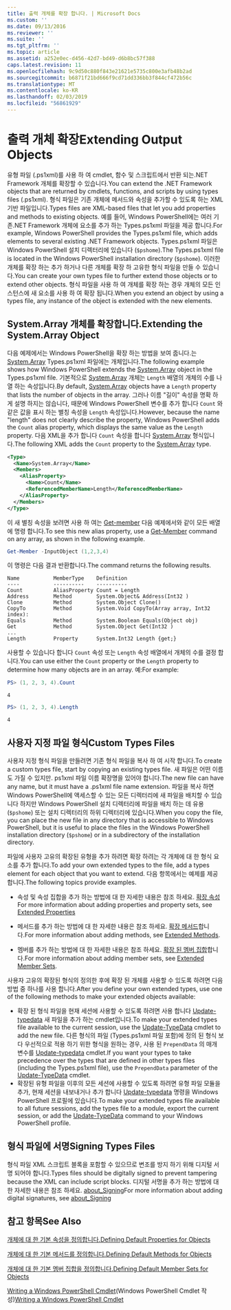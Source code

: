 ```yaml
---
title: 출력 개체를 확장 합니다. | Microsoft Docs
ms.custom: ''
ms.date: 09/13/2016
ms.reviewer: ''
ms.suite: ''
ms.tgt_pltfrm: ''
ms.topic: article
ms.assetid: a252e0ec-d456-42d7-bd49-d6b8bc57f388
caps.latest.revision: 11
ms.openlocfilehash: 9c9d50c880f843e21621e5735c800e3afb48b2ad
ms.sourcegitcommit: b6871f21bd666f9cd71dd336bb3f844cf472b56c
ms.translationtype: MT
ms.contentlocale: ko-KR
ms.lasthandoff: 02/03/2019
ms.locfileid: "56861929"
---
```

# <a name="extending-output-objects"></a><span data-ttu-id="a381d-102">출력 개체 확장</span><span class="sxs-lookup"><span data-stu-id="a381d-102">Extending Output Objects</span></span>

<span data-ttu-id="a381d-103">유형 파일 (.ps1xml)를 사용 하 여 cmdlet, 함수 및 스크립트에서 반환 되는.NET Framework 개체를 확장할 수 있습니다.</span><span class="sxs-lookup"><span data-stu-id="a381d-103">You can extend the .NET Framework objects that are returned by cmdlets, functions, and scripts by using types files (.ps1xml).</span></span> <span data-ttu-id="a381d-104">형식 파일은 기존 개체에 메서드와 속성을 추가할 수 있도록 하는 XML 기반 파일입니다.</span><span class="sxs-lookup"><span data-stu-id="a381d-104">Types files are XML-based files that let you add properties and methods to existing objects.</span></span> <span data-ttu-id="a381d-105">예를 들어, Windows PowerShell에는 여러 기존.NET Framework 개체에 요소를 추가 하는 Types.ps1xml 파일을 제공 합니다.</span><span class="sxs-lookup"><span data-stu-id="a381d-105">For example, Windows PowerShell provides the Types.ps1xml file, which adds elements to several existing .NET Framework objects.</span></span> <span data-ttu-id="a381d-106">Types.ps1xml 파일은 Windows PowerShell 설치 디렉터리에 있습니다 (`$pshome`).</span><span class="sxs-lookup"><span data-stu-id="a381d-106">The Types.ps1xml file is located in the Windows PowerShell installation directory (`$pshome`).</span></span> <span data-ttu-id="a381d-107">이러한 개체를 확장 하는 추가 하거나 다른 개체를 확장 하 고유한 형식 파일을 만들 수 있습니다.</span><span class="sxs-lookup"><span data-stu-id="a381d-107">You can create your own types file to further extend those objects or to extend other objects.</span></span> <span data-ttu-id="a381d-108">형식 파일을 사용 하 여 개체를 확장 하는 경우 개체의 모든 인스턴스에 새 요소를 사용 하 여 확장 됩니다.</span><span class="sxs-lookup"><span data-stu-id="a381d-108">When you extend an object by using a types file, any instance of the object is extended with the new elements.</span></span>

## <a name="extending-the-systemarray-object"></a><span data-ttu-id="a381d-109">System.Array 개체를 확장합니다.</span><span class="sxs-lookup"><span data-stu-id="a381d-109">Extending the System.Array Object</span></span>

<span data-ttu-id="a381d-110">다음 예제에서는 Windows PowerShell을 확장 하는 방법을 보여 줍니다.는 [System.Array](/dotnet/api/System.Array) Types.ps1xml 파일에는 개체입니다.</span><span class="sxs-lookup"><span data-stu-id="a381d-110">The following example shows how Windows PowerShell extends the [System.Array](/dotnet/api/System.Array) object in the Types.ps1xml file.</span></span> <span data-ttu-id="a381d-111">기본적으로 [System.Array](/dotnet/api/System.Array) 개체는 `Length` 배열의 개체의 수를 나열 하는 속성입니다.</span><span class="sxs-lookup"><span data-stu-id="a381d-111">By default, [System.Array](/dotnet/api/System.Array) objects have a `Length` property that lists the number of objects in the array.</span></span> <span data-ttu-id="a381d-112">그러나 이름 "길이" 속성을 명확 하 게 설명 하지는 않습니다, 때문에 Windows PowerShell 변수를 추가 합니다 `Count` 와 같은 값을 표시 하는 별칭 속성을 `Length` 속성입니다.</span><span class="sxs-lookup"><span data-stu-id="a381d-112">However, because the name "length" does not clearly describe the property, Windows PowerShell adds the `Count` alias property, which displays the same value as the `Length` property.</span></span> <span data-ttu-id="a381d-113">다음 XML을 추가 합니다 `Count` 속성을 합니다 [System.Array](/dotnet/api/System.Array) 형식입니다.</span><span class="sxs-lookup"><span data-stu-id="a381d-113">The following XML adds the `Count` property to the [System.Array](/dotnet/api/System.Array) type.</span></span>

```xml
<Type>
  <Name>System.Array</Name>
  <Members>
    <AliasProperty>
      <Name>Count</Name>
      <ReferencedMemberName>Length</ReferencedMemberName>
    </AliasProperty>
  </Members>
</Type>

```

<span data-ttu-id="a381d-114">이 새 별칭 속성을 보려면 사용 하 여는 [Get-member](/powershell/module/Microsoft.PowerShell.Utility/Get-Member) 다음 예제에서와 같이 모든 배열에 명령 합니다.</span><span class="sxs-lookup"><span data-stu-id="a381d-114">To see this new alias property, use a [Get-Member](/powershell/module/Microsoft.PowerShell.Utility/Get-Member) command on any array, as shown in the following example.</span></span>

```powershell
Get-Member -InputObject (1,2,3,4)
```

<span data-ttu-id="a381d-115">이 명령은 다음 결과 반환합니다.</span><span class="sxs-lookup"><span data-stu-id="a381d-115">The command returns the following results.</span></span>
```output
Name           MemberType    Definition
----           ----------    ----------
Count          AliasProperty Count = Length
Address        Method        System.Object& Address(Int32 )
Clone          Method        System.Object Clone()
CopyTo         Method        System.Void CopyTo(Array array, Int32 index):
Equals         Method        System.Boolean Equals(Object obj)
Get            Method        System.Object Get(Int32 )
...
Length         Property      System.Int32 Length {get;}
```
<span data-ttu-id="a381d-116">사용할 수 있습니다 합니다 `Count` 속성 또는 `Length` 속성 배열에서 개체의 수를 결정 합니다.</span><span class="sxs-lookup"><span data-stu-id="a381d-116">You can use either the `Count` property or the `Length` property to determine how many objects are in an array.</span></span> <span data-ttu-id="a381d-117">예:</span><span class="sxs-lookup"><span data-stu-id="a381d-117">For example:</span></span>

```powershell
PS> (1, 2, 3, 4).Count
```

```output
4
```

```powershell
PS> (1, 2, 3, 4).Length
```

```output
4
```

## <a name="custom-types-files"></a><span data-ttu-id="a381d-118">사용자 지정 파일 형식</span><span class="sxs-lookup"><span data-stu-id="a381d-118">Custom Types Files</span></span>

<span data-ttu-id="a381d-119">사용자 지정 형식 파일을 만들려면 기존 형식 파일을 복사 하 여 시작 합니다.</span><span class="sxs-lookup"><span data-stu-id="a381d-119">To create a custom types file, start by copying an existing types file.</span></span> <span data-ttu-id="a381d-120">새 파일은 어떤 이름도 가질 수 있지만. ps1xml 파일 이름 확장명을 있어야 합니다.</span><span class="sxs-lookup"><span data-stu-id="a381d-120">The new file can have any name, but it must have a .ps1xml file name extension.</span></span> <span data-ttu-id="a381d-121">파일을 복사 하면 Windows PowerShell에 액세스할 수 있는 모든 디렉터리에 새 파일을 배치할 수 있습니다 하지만 Windows PowerShell 설치 디렉터리에 파일을 배치 하는 데 유용 (`$pshome`) 또는 설치 디렉터리의 하위 디렉터리에 있습니다.</span><span class="sxs-lookup"><span data-stu-id="a381d-121">When you copy the file, you can place the new file in any directory that is accessible to Windows PowerShell, but it is useful to place the files in the Windows PowerShell installation directory (`$pshome`) or in a subdirectory of the installation directory.</span></span>

<span data-ttu-id="a381d-122">파일에 사용자 고유의 확장된 유형을 추가 하려면 확장 하려는 각 개체에 대 한 형식 요소를 추가 합니다.</span><span class="sxs-lookup"><span data-stu-id="a381d-122">To add your own extended types to the file, add a types element for each object that you want to extend.</span></span> <span data-ttu-id="a381d-123">다음 항목에서는 예제를 제공 합니다.</span><span class="sxs-lookup"><span data-stu-id="a381d-123">The following topics provide examples.</span></span>

- <span data-ttu-id="a381d-124">속성 및 속성 집합을 추가 하는 방법에 대 한 자세한 내용은 참조 하세요. [확장 속성](./extending-properties-for-objects.md)</span><span class="sxs-lookup"><span data-stu-id="a381d-124">For more information about adding properties and property sets, see [Extended Properties](./extending-properties-for-objects.md)</span></span>

- <span data-ttu-id="a381d-125">메서드를 추가 하는 방법에 대 한 자세한 내용은 참조 하세요. [확장 메서드](./defining-default-methods-for-objects.md)합니다.</span><span class="sxs-lookup"><span data-stu-id="a381d-125">For more information about adding methods, see [Extended Methods](./defining-default-methods-for-objects.md).</span></span>

- <span data-ttu-id="a381d-126">멤버를 추가 하는 방법에 대 한 자세한 내용은 참조 하세요. [확장 된 멤버 집합](./defining-default-member-sets-for-objects.md)합니다.</span><span class="sxs-lookup"><span data-stu-id="a381d-126">For more information about adding member sets, see [Extended Member Sets](./defining-default-member-sets-for-objects.md).</span></span>

<span data-ttu-id="a381d-127">사용자 고유의 확장된 형식의 정의한 후에 확장 된 개체를 사용할 수 있도록 하려면 다음 방법 중 하나를 사용 합니다.</span><span class="sxs-lookup"><span data-stu-id="a381d-127">After you define your own extended types, use one of the following methods to make your extended objects available:</span></span>

- <span data-ttu-id="a381d-128">확장 된 형식 파일을 현재 세션에 사용할 수 있도록 하려면 사용 합니다 [Update-typedata](/powershell/module/Microsoft.PowerShell.Utility/Update-TypeData) 새 파일을 추가 하는 cmdlet입니다.</span><span class="sxs-lookup"><span data-stu-id="a381d-128">To make your extended types file available to the current session, use the [Update-TypeData](/powershell/module/Microsoft.PowerShell.Utility/Update-TypeData) cmdlet to add the new file.</span></span> <span data-ttu-id="a381d-129">다른 형식의 파일 (Types.ps1xml 파일 포함)에 정의 된 형식 보다 우선적으로 적용 하기 위한 형식을 원하는 경우, 사용 된 `PrependData` 의 매개 변수를 [Update-typedata](/powershell/module/Microsoft.PowerShell.Utility/Update-TypeData) cmdlet.</span><span class="sxs-lookup"><span data-stu-id="a381d-129">If you want your types to take precedence over the types that are defined in other types files (including the Types.ps1xml file), use the `PrependData` parameter of the [Update-TypeData](/powershell/module/Microsoft.PowerShell.Utility/Update-TypeData) cmdlet.</span></span>
- <span data-ttu-id="a381d-130">확장된 유형 파일을 이후의 모든 세션에 사용할 수 있도록 하려면 유형 파일 모듈을 추가, 현재 세션을 내보내거나 추가 합니다 [Update-typedata](/powershell/module/Microsoft.PowerShell.Utility/Update-TypeData) 명령을 Windows PowerShell 프로필에 있습니다.</span><span class="sxs-lookup"><span data-stu-id="a381d-130">To make your extended types file available to all future sessions, add the types file to a module, export the current session, or add the [Update-TypeData](/powershell/module/Microsoft.PowerShell.Utility/Update-TypeData) command to your Windows PowerShell profile.</span></span>

## <a name="signing-types-files"></a><span data-ttu-id="a381d-131">형식 파일에 서명</span><span class="sxs-lookup"><span data-stu-id="a381d-131">Signing Types Files</span></span>

<span data-ttu-id="a381d-132">형식 파일 XML 스크립트 블록을 포함할 수 있으므로 변조를 방지 하기 위해 디지털 서명 되어야 합니다.</span><span class="sxs-lookup"><span data-stu-id="a381d-132">Types files should be digitally signed to prevent tampering because the XML can include script blocks.</span></span> <span data-ttu-id="a381d-133">디지털 서명을 추가 하는 방법에 대 한 자세한 내용은 참조 하세요. [about_Signing](/powershell/module/microsoft.powershell.core/about/about_signing)</span><span class="sxs-lookup"><span data-stu-id="a381d-133">For more information about adding digital signatures, see [about_Signing](/powershell/module/microsoft.powershell.core/about/about_signing)</span></span>

## <a name="see-also"></a><span data-ttu-id="a381d-134">참고 항목</span><span class="sxs-lookup"><span data-stu-id="a381d-134">See Also</span></span>

[<span data-ttu-id="a381d-135">개체에 대 한 기본 속성을 정의합니다.</span><span class="sxs-lookup"><span data-stu-id="a381d-135">Defining Default Properties for Objects</span></span>](./extending-properties-for-objects.md)

[<span data-ttu-id="a381d-136">개체에 대 한 기본 메서드를 정의합니다.</span><span class="sxs-lookup"><span data-stu-id="a381d-136">Defining Default Methods for Objects</span></span>](./defining-default-methods-for-objects.md)

[<span data-ttu-id="a381d-137">개체에 대 한 기본 멤버 집합을 정의합니다.</span><span class="sxs-lookup"><span data-stu-id="a381d-137">Defining Default Member Sets for Objects</span></span>](./defining-default-member-sets-for-objects.md)

<span data-ttu-id="a381d-138">[Writing a Windows PowerShell Cmdlet](./writing-a-windows-powershell-cmdlet.md)(Windows PowerShell Cmdlet 작성)</span><span class="sxs-lookup"><span data-stu-id="a381d-138">[Writing a Windows PowerShell Cmdlet](./writing-a-windows-powershell-cmdlet.md)</span></span>
